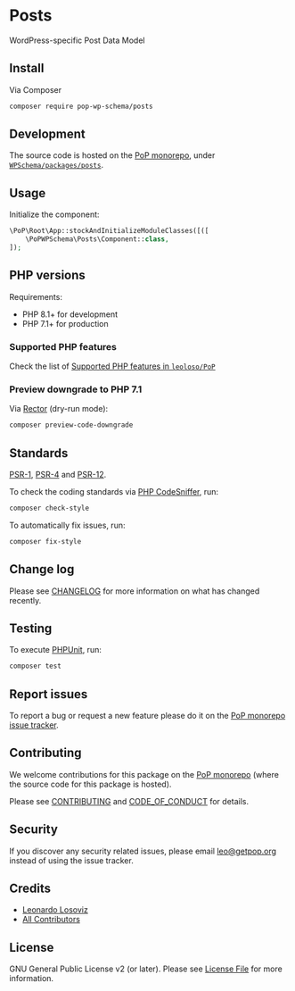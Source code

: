 # Posts

<!--
[![Build Status][ico-travis]][link-travis]
[![Quality Score][ico-code-quality]][link-code-quality]
[![Software License][ico-license]](LICENSE.md)
[![Latest Version on Packagist][ico-version]][link-packagist]
[![Coverage Status][ico-scrutinizer]][link-scrutinizer]
[![Total Downloads][ico-downloads]][link-downloads]
-->

WordPress-specific Post Data Model

## Install

Via Composer

``` bash
composer require pop-wp-schema/posts
```

## Development

The source code is hosted on the [PoP monorepo](https://github.com/leoloso/PoP), under [`WPSchema/packages/posts`](https://github.com/leoloso/PoP/tree/master/layers/WPSchema/packages/posts).

## Usage

Initialize the component:

``` php
\PoP\Root\App::stockAndInitializeModuleClasses([([
    \PoPWPSchema\Posts\Component::class,
]);
```

## PHP versions

Requirements:

- PHP 8.1+ for development
- PHP 7.1+ for production

### Supported PHP features

Check the list of [Supported PHP features in `leoloso/PoP`](https://github.com/leoloso/PoP/blob/master/docs/supported-php-features.md)

### Preview downgrade to PHP 7.1

Via [Rector](https://github.com/rectorphp/rector) (dry-run mode):

```bash
composer preview-code-downgrade
```

## Standards

[PSR-1](https://www.php-fig.org/psr/psr-1), [PSR-4](https://www.php-fig.org/psr/psr-4) and [PSR-12](https://www.php-fig.org/psr/psr-12).

To check the coding standards via [PHP CodeSniffer](https://github.com/squizlabs/PHP_CodeSniffer), run:

``` bash
composer check-style
```

To automatically fix issues, run:

``` bash
composer fix-style
```

## Change log

Please see [CHANGELOG](CHANGELOG.md) for more information on what has changed recently.

## Testing

To execute [PHPUnit](https://phpunit.de/), run:

``` bash
composer test
```

## Report issues

To report a bug or request a new feature please do it on the [PoP monorepo issue tracker](https://github.com/leoloso/PoP/issues).

## Contributing

We welcome contributions for this package on the [PoP monorepo](https://github.com/leoloso/PoP) (where the source code for this package is hosted).

Please see [CONTRIBUTING](CONTRIBUTING.md) and [CODE_OF_CONDUCT](CODE_OF_CONDUCT.md) for details.

## Security

If you discover any security related issues, please email leo@getpop.org instead of using the issue tracker.

## Credits

- [Leonardo Losoviz][link-author]
- [All Contributors][link-contributors]

## License

GNU General Public License v2 (or later). Please see [License File](LICENSE.md) for more information.

[ico-version]: https://img.shields.io/packagist/v/pop-wp-schema/posts.svg?style=flat-square
[ico-license]: https://img.shields.io/badge/license-GPLv2-brightgreen.svg?style=flat-square
[ico-travis]: https://img.shields.io/travis/pop-wp-schema/posts/master.svg?style=flat-square
[ico-scrutinizer]: https://img.shields.io/scrutinizer/coverage/g/pop-wp-schema/posts.svg?style=flat-square
[ico-code-quality]: https://img.shields.io/scrutinizer/g/pop-wp-schema/posts.svg?style=flat-square
[ico-downloads]: https://img.shields.io/packagist/dt/pop-wp-schema/posts.svg?style=flat-square

[link-packagist]: https://packagist.org/packages/pop-wp-schema/posts
[link-travis]: https://travis-ci.org/pop-wp-schema/posts
[link-scrutinizer]: https://scrutinizer-ci.com/g/pop-wp-schema/posts/code-structure
[link-code-quality]: https://scrutinizer-ci.com/g/pop-wp-schema/posts
[link-downloads]: https://packagist.org/packages/pop-wp-schema/posts
[link-author]: https://github.com/leoloso
[link-contributors]: ../../../../../../contributors
